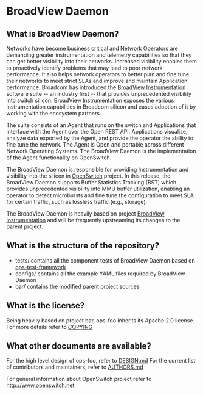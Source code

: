 BroadView Daemon
=======

What is BroadView Daemon?
----------------

Networks have become business critical and Network Operators are demanding greater instrumentation and telemetry capabilities so that they can get better visibility into their networks. Increased visibility enables them to proactively identify problems that may lead to poor network performance. It also helps network operators to better plan and fine tune their networks to meet strict SLAs and improve and maintain Application performance. Broadcom has introduced the [BroadView Instrumentation](https://github.com/Broadcom-Switch/BroadView-Instrumentation) software suite -- an industry first -- that provides unprecedented visibility into switch silicon. BroadView Instrumentation exposes the various instrumentation capabilities in Broadcom silicon and eases adoption of it by working with the ecosystem partners.

The suite consists of an Agent that runs on the switch and Applications that interface with the Agent over the Open REST API. Applications visualize, analyze data exported by the Agent, and provide the operator the ability to fine tune the network. The Agent is Open and portable across different Network Operating Systems. The BroadView Daemon is the implementation of the Agent functionality on OpenSwitch.

The BroadView Daemon is responsible for providing Instrumentation and visibility into the silicon in [OpenSwitch](http://www.openswitch.net) project. In this release, the BroadView Daemon supports Buffer Statistics Tracking (BST) which provides unprecedented visibility into MMU buffer utilization, enabling an operator to detect microbursts and fine tune the configuration to meet SLA for certain traffic, such as lossless traffic (e.g., storage).

The BroadView Daemon is heavily based on project [BroadView Instrumentation](https://github.com/Broadcom-Switch/BroadView-Instrumentation) and will be frequently upstreaming its changes to the parent project.

What is the structure of the repository?
----------------------------------------

* tests/ contains all the component tests of BroadView Daemon based on [ops-test-framework](http://git.openswitch.net/openswitch/ops-test-framework)
* configs/ contains all the example YAML files required by BroadView Daemon
* bar/ contains the modified parent project sources

What is the license?
--------------------
Being heavily based on project bar, ops-foo inherits its Apache 2.0 license. For more details refer to [COPYING](COPYING)

What other documents are available?
-----------------------------------
For the high level design of ops-foo, refer to [DESIGN.md](DESIGN.md)
For the current list of contributors and maintainers, refer to [AUTHORS.md](AUTHORS.md)

For general information about OpenSwitch project refer to http://www.openswitch.net
